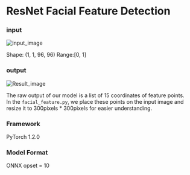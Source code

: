 # ResNet Facial Feature Detection

### input
![input_image](https://github.com/sngyo/ailia-models/blob/master/facial_feature/test.png)

Shape: (1, 1, 96, 96) Range:[0, 1]

### output
![Result_image](https://github.com/sngyo/ailia-models/blob/master/facial_feature/result.png)
 
The raw output of our model is a list of 15 coordinates of feature points.  
In the `facial_feature.py`, we place these points on the input image and resize it to 300pixels * 300pixels for easier understanding.

### Framework
PyTorch 1.2.0

### Model Format
ONNX opset = 10
